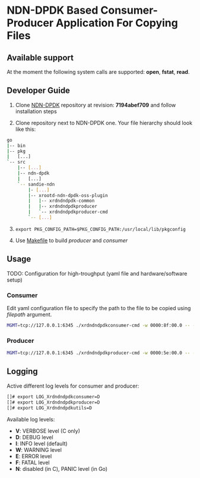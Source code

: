 # NDN-DPDK Based Consumer-Producer Application For Copying Files

## Available support
At the moment the following system calls are supported: **open**, **fstat**, **read**.

## Developer Guide

1. Clone [NDN-DPDK](https://github.com/usnistgov/ndn-dpdk) repository at revision: **7194abef709** and follow installation steps

2. Clone repository next to NDN-DPDK one. Your file hierarchy should look like this:
```bash
go
|-- bin
|-- pkg
|   [...]
`-- src
    |-- [...]
    |-- ndn-dpdk
    |	[...]
    `-- sandie-ndn
       	|- [...]
        |-- xrootd-ndn-dpdk-oss-plugin
        |   |-- xrdndndpdk-common
        |   |-- xrdndndpdkproducer
        |   `-- xrdndndpdkproducer-cmd
        `-- [...]
```

3. `export PKG_CONFIG_PATH=$PKG_CONFIG_PATH:/usr/local/lib/pkgconfig`

4. Use [Makefile](./Makefile) to build *producer* and *consumer*

## Usage

TODO: Configuration for high-troughput (yaml file and hardware/software setup)

### Consumer
Edit yaml configuration file to specify the path to the file to be copied using *filepath* argument.

```bash
MGMT=tcp://127.0.0.1:6345 ./xrdndndpdkconsumer-cmd -w 0000:8f:00.0 -- -initcfg @init-config-client.yaml -tasks @xrdndndpdkconsumer.yaml
```

### Producer
```bash
MGMT=tcp://127.0.0.1:6345 ./xrdndndpdkproducer-cmd -w 0000:5e:00.0 -- -initcfg @init-config.yaml -tasks @xrdndndpdkproducer.yaml
```

## Logging

Active different log levels for consumer and producer:
```bash
[]# export LOG_Xrdndndpdkconsumer=D
[]# export LOG_Xrdndndpdkproducer=D
[]# export LOG_Xrdndndpdkutils=D
```

Available log levels:

* **V**: VERBOSE level (C only)
* **D**: DEBUG level
* **I**: INFO level (default)
* **W**: WARNING level
* **E**: ERROR level
* **F**: FATAL level
* **N**: disabled (in C), PANIC level (in Go)
